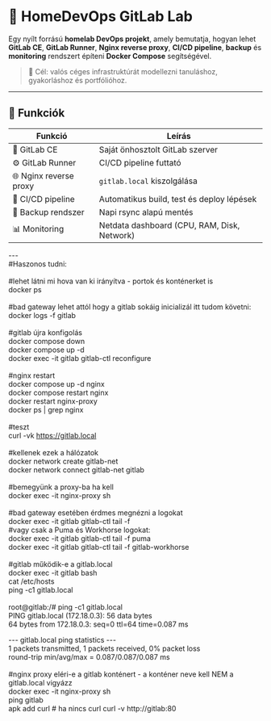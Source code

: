# 🧠 HomeDevOps GitLab Lab

Egy nyílt forrású **homelab DevOps projekt**, amely bemutatja, hogyan lehet
**GitLab CE**, **GitLab Runner**, **Nginx reverse proxy**, **CI/CD pipeline**, **backup**
és **monitoring** rendszert építeni **Docker Compose** segítségével.

> 🔧 Cél: valós céges infrastruktúrát modellezni tanuláshoz, gyakorláshoz és portfólióhoz.

---

## 🚀 Funkciók

| Funkció | Leírás |
|----------|---------|
| 🧱 GitLab CE | Saját önhosztolt GitLab szerver |
| ⚙️ GitLab Runner | CI/CD pipeline futtató |
| 🌐 Nginx reverse proxy | `gitlab.local` kiszolgálása |
| 🧪 CI/CD pipeline | Automatikus build, test és deploy lépések |
| 💾 Backup rendszer | Napi rsync alapú mentés |
| 📊 Monitoring | Netdata dashboard (CPU, RAM, Disk, Network) |

---<br>
#Haszonos tudni:<br>
<br>
#lehet látni mi hova van ki irányítva - portok és konténerket is<br>
docker ps<br>
<br>
#bad gateway lehet attól hogy a gitlab sokáig inicializál itt tudom követni:<br>
docker logs -f gitlab<br>
<br>
#gitlab újra konfigolás<br>
docker compose down<br>
docker compose up -d<br>
docker exec -it gitlab gitlab-ctl reconfigure<br>
<br>
#nginx restart<br>
docker compose up -d nginx<br>
docker compose restart nginx<br>
docker restart nginx-proxy<br>
docker ps | grep nginx<br>
<br>
#teszt<br>
curl -vk https://gitlab.local<br>
<br>
#kellenek ezek a hálózatok<br>
docker network create gitlab-net<br>
docker network connect gitlab-net gitlab<br>
<br>
#bemegyünk a proxy-ba ha kell<br>
docker exec -it nginx-proxy sh<br>
<br>
#bad gateway esetében érdmes megnézni a logokat<br>
docker exec -it gitlab gitlab-ctl tail -f<br>
#vagy csak a Puma és Workhorse logokat:<br>
docker exec -it gitlab gitlab-ctl tail -f puma<br>
docker exec -it gitlab gitlab-ctl tail -f gitlab-workhorse<br>
<br>
#gitlab működik-e a gitlab.local<br>
docker exec -it gitlab bash<br>
cat /etc/hosts<br>
ping -c1 gitlab.local<br>
<br>
root@gitlab:/# ping -c1 gitlab.local<br>
PING gitlab.local (172.18.0.3): 56 data bytes<br>
64 bytes from 172.18.0.3: seq=0 ttl=64 time=0.087 ms<br>

--- gitlab.local ping statistics ---<br>
1 packets transmitted, 1 packets received, 0% packet loss<br>
round-trip min/avg/max = 0.087/0.087/0.087 ms<br>
<br>
#nginx proxy eléri-e a gitlab konténert - a konténer neve kell NEM a gitlab.local vigyázz<br>
docker exec -it nginx-proxy sh<br>
ping gitlab<br>
apk add curl   # ha nincs curl
curl -v http://gitlab:80
